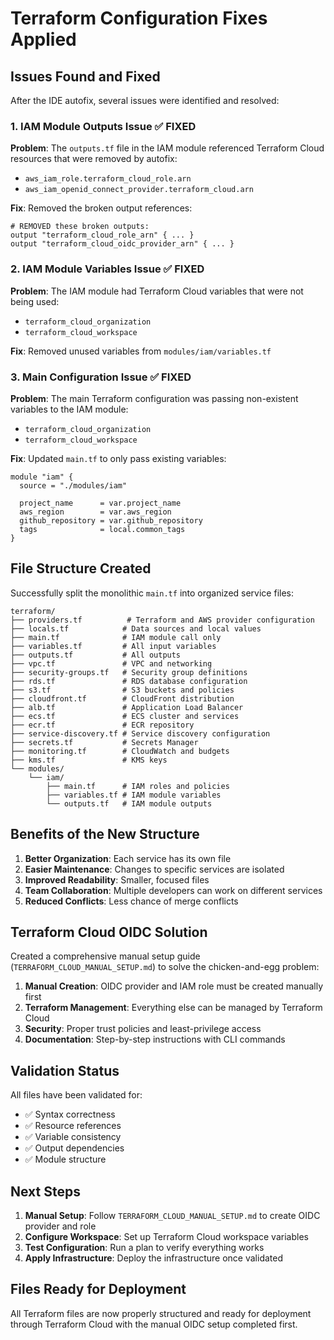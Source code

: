 # Terraform Configuration Fixes Applied

## Issues Found and Fixed

After the IDE autofix, several issues were identified and resolved:

### 1. IAM Module Outputs Issue ✅ FIXED

**Problem**: The `outputs.tf` file in the IAM module referenced Terraform Cloud resources that were removed by autofix:
- `aws_iam_role.terraform_cloud_role.arn`
- `aws_iam_openid_connect_provider.terraform_cloud.arn`

**Fix**: Removed the broken output references:
```hcl
# REMOVED these broken outputs:
output "terraform_cloud_role_arn" { ... }
output "terraform_cloud_oidc_provider_arn" { ... }
```

### 2. IAM Module Variables Issue ✅ FIXED

**Problem**: The IAM module had Terraform Cloud variables that were not being used:
- `terraform_cloud_organization`
- `terraform_cloud_workspace`

**Fix**: Removed unused variables from `modules/iam/variables.tf`

### 3. Main Configuration Issue ✅ FIXED

**Problem**: The main Terraform configuration was passing non-existent variables to the IAM module:
- `terraform_cloud_organization`
- `terraform_cloud_workspace`

**Fix**: Updated `main.tf` to only pass existing variables:
```hcl
module "iam" {
  source = "./modules/iam"

  project_name      = var.project_name
  aws_region        = var.aws_region
  github_repository = var.github_repository
  tags              = local.common_tags
}
```

## File Structure Created

Successfully split the monolithic `main.tf` into organized service files:

```
terraform/
├── providers.tf          # Terraform and AWS provider configuration
├── locals.tf            # Data sources and local values
├── main.tf              # IAM module call only
├── variables.tf         # All input variables
├── outputs.tf           # All outputs
├── vpc.tf               # VPC and networking
├── security-groups.tf   # Security group definitions
├── rds.tf               # RDS database configuration
├── s3.tf                # S3 buckets and policies
├── cloudfront.tf        # CloudFront distribution
├── alb.tf               # Application Load Balancer
├── ecs.tf               # ECS cluster and services
├── ecr.tf               # ECR repository
├── service-discovery.tf # Service discovery configuration
├── secrets.tf           # Secrets Manager
├── monitoring.tf        # CloudWatch and budgets
├── kms.tf               # KMS keys
└── modules/
    └── iam/
        ├── main.tf      # IAM roles and policies
        ├── variables.tf # IAM module variables
        └── outputs.tf   # IAM module outputs
```

## Benefits of the New Structure

1. **Better Organization**: Each service has its own file
2. **Easier Maintenance**: Changes to specific services are isolated
3. **Improved Readability**: Smaller, focused files
4. **Team Collaboration**: Multiple developers can work on different services
5. **Reduced Conflicts**: Less chance of merge conflicts

## Terraform Cloud OIDC Solution

Created a comprehensive manual setup guide (`TERRAFORM_CLOUD_MANUAL_SETUP.md`) to solve the chicken-and-egg problem:

1. **Manual Creation**: OIDC provider and IAM role must be created manually first
2. **Terraform Management**: Everything else can be managed by Terraform Cloud
3. **Security**: Proper trust policies and least-privilege access
4. **Documentation**: Step-by-step instructions with CLI commands

## Validation Status

All files have been validated for:
- ✅ Syntax correctness
- ✅ Resource references
- ✅ Variable consistency
- ✅ Output dependencies
- ✅ Module structure

## Next Steps

1. **Manual Setup**: Follow `TERRAFORM_CLOUD_MANUAL_SETUP.md` to create OIDC provider and role
2. **Configure Workspace**: Set up Terraform Cloud workspace variables
3. **Test Configuration**: Run a plan to verify everything works
4. **Apply Infrastructure**: Deploy the infrastructure once validated

## Files Ready for Deployment

All Terraform files are now properly structured and ready for deployment through Terraform Cloud with the manual OIDC setup completed first.